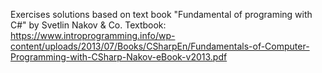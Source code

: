 Exercises solutions based on text book "Fundamental of programing with C#" by Svetlin Nakov & Co.
Textbook:
https://www.introprogramming.info/wp-content/uploads/2013/07/Books/CSharpEn/Fundamentals-of-Computer-Programming-with-CSharp-Nakov-eBook-v2013.pdf
